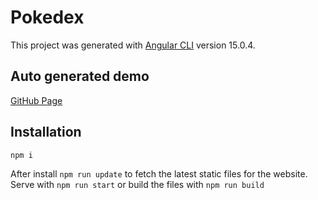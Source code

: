 # Pokedex

This project was generated with [Angular CLI](https://github.com/angular/angular-cli) version 15.0.4.

## Auto generated demo
[GitHub Page](https://kerrders.github.io)

## Installation
`npm i`

After install `npm run update` to fetch the latest static files for the website.
Serve with `npm run start` or build the files with `npm run build` 
